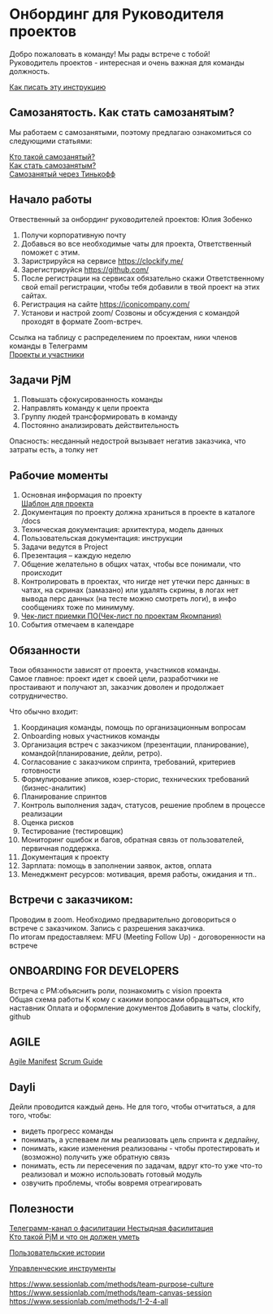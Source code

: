 # Онбординг для Руководителя проектов  

Добро пожаловать в команду! Мы рады встрече с тобой!  
Руководитель проектов - интересная и очень важная для команды должность.  

[Как писать эту инструкцию](https://www.markdownguide.org/basic-syntax/)

## Самозанятость. Как стать самозанятым?

Мы работаем с самозанятыми, поэтому предлагаю ознакомиться со следующими статьями:

[Кто такой самозанятый?](https://npd.nalog.ru/)  
[Как стать самозанятым?](https://npd.nalog.ru/#start)  
[Самозанятый через Тинькофф](https://www.tinkoff.ru/bank/help/general/self-employed/work/start/) 

## Начало работы

Отвественный за онбординг руководителей проектов: Юлия Зобенко

1. Получи корпоративную почту
2. Добавься во все необходимые чаты для проекта, Ответственный поможет с этим. 
3. Заристрируйся на сервисе https://clockify.me/ 
4. Зарегистрируйся https://github.com/
5. После регистрации на сервисах обязательно скажи Ответственному свой email регистрации, чтобы тебя добавили в твой проект на этих сайтах.
6. Регистрация на сайте https://iconicompany.com/
7. Установи и настрой zoom/ Созвоны и обсуждения с командой проходят в формате Zoom-встреч.

Ссылка на таблицу с распределением по проектам, ники членов команды в Телеграмм  
[Проекты и участники](https://docs.google.com/spreadsheets/d/1D6xG40p7n4ldzysEihfvp1yb9k9lEchiUSHg2klZYmg/edit#gid=0)

## Задачи PjM

1. Повышать сфокусированность команды
2. Направлять команду к цели проекта
3. Группу людей трансформировать в команду
4. Постоянно анализировать действительность

Опасность: несданный недострой вызывает негатив заказчика, что затраты есть, а толку нет

## Рабочие моменты

1. Основная информация по проекту  
[Шаблон для проекта](https://docs.google.com/spreadsheets/d/1_c3bkprnbTR1IlGSNF8EDjUYPLqem9ZN2urZYPAnI00/edit?usp=sharing)
2. Документация по проекту должна храниться в проекте в каталоге /docs  
  1. Техническая документация: архитектура, модель данных  
  2. Пользовательская документация: инструкции  
3. Задачи ведутся в Project  
4. Презентация – каждую неделю  
5. Общение желательно в общих чатах, чтобы все понимали, что происходит  
6. Контролировать в проектах, что нигде нет утечки перс данных: в чатах, на скринах (замазано) или удалять скрины, в логах нет вывода перс данных (на тесте можно смотреть логи), в инфо сообщениях тоже по минимуму.  
7. [Чек-лист приемки ПО(Чек-лист по проектам Якомпания)](https://docs.google.com/spreadsheets/d/1EeRGknuukswsnE7n9GpyW_BvaU9jPvUu2dtsEy_7VcQ/edit#gid=0)
8. События отмечаем в календаре  

## Обязанности

Твои обязанности зависят от проекта, участников команды.   
Самое главное: проект идет к своей цели, разработчики не простаивают и получают зп, заказчик доволен и продолжает сотрудничество.  

Что обычно входит:  
1. Координация команды, помощь по организационным вопросам
2. Onboarding новых участников команды
3. Организация встреч с заказчиком (презентации, планирование), командой(планирование, дейли, ретро).  
4. Согласование с заказчиком спринта, требований, критериев готовности  
5. Формулирование эпиков, юзер-сторис, технических требований (бизнес-аналитик)  
6. Планирование спринтов  
7. Контроль выполнения задач, статусов, решение проблем в процессе реализации  
8. Оценка рисков  
9. Тестирование (тестировщик)  
10. Мониторинг ошибок и багов, обратная связь от пользователей, первичная поддержка.  
11. Документация к проекту  
12. Зарплата: помощь в заполнении заявок, актов, оплата  
13. Менеджмент ресурсов: мотивация, время работы, ожидания и тп..  

## Встречи с заказчиком:

Проводим в zoom. Необходимо предварительно договориться о встрече с заказчиком.
Запись с разрешения заказчика.  
По итогам предоставляем: MFU (Meeting Follow Up) - договоренности на встрече  

## ONBOARDING FOR DEVELOPERS

Встреча с PM:объяснить роли, познакомить с vision проекта  
Общая схема работы
К кому с какими вопросами обращаться, кто наставник 
Оплата и оформление документов 
Добавить в чаты, clockify, github 

## AGILE

[Agile Manifest](https://agilemanifesto.org/iso/ru/manifesto.html)
[Scrum Guide](https://scrumguides.org/docs/scrumguide/v2020/2020-Scrum-Guide-Russian.pdf)

## Dayli
Дейли проводится каждый день. Не для того, чтобы отчитаться, а для того, чтобы:  
- видеть прогресс команды  
- понимать, а успеваем ли мы реализовать цель спринта к дедлайну,  
- понимать, какие изменения реализованы - чтобы протестировать и (возможно) получить уже обратную связь  
- понимать, есть ли пересечения по задачам, вдруг кто-то уже что-то реализовал и можно использовать готовый модуль  
- озвучить проблемы, чтобы вовремя отреагировать  

## Полезности
[Телеграмм-канал о фасилитации Нестыдная фасилитация](https://t.me/no_shame_facilitation)  
[Кто такой PjM и что он должен уметь ](https://www.carrotquest.io/blog/project-manager/)  

[Пользовательские истории](https://habr.com/ru/company/akbarsdigital/blog/674904/)  

[Управленческие инструменты](https://youtube.com/playlist?list=PLwcwCfsfJlUYGNk1u5oGUvJ73YoU4MRvM)  

https://www.sessionlab.com/methods/team-purpose-culture
https://www.sessionlab.com/methods/team-canvas-session
https://www.sessionlab.com/methods/1-2-4-all
